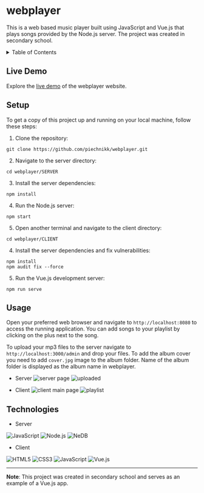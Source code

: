 # webplayer

This is a web based music player built using JavaScript and Vue.js that plays songs provided by the Node.js server. The project was created in secondary school.

<details>
  <summary>Table of Contents</summary>
  <ul>
    <li><a href="#live-demo">Live Demo</a></li>
    <li><a href="#setup">Setup</a></li>
    <li><a href="#usage">Usage</a></li>
    <li><a href="#technologies">Technologies</a></li>
  </ul>
</details>

## Live Demo

Explore the [live demo](https://piechnik.ct8.pl/webplayer/) of the webplayer website.

## Setup

To get a copy of this project up and running on your local machine, follow these steps:

1. Clone the repository: 
```
git clone https://github.com/piechnikk/webplayer.git
```
2. Navigate to the server directory: 
```
cd webplayer/SERVER
```
3. Install the server dependencies:
```
npm install
```
4. Run the Node.js server:
```
npm start
```
5. Open another terminal and navigate to the client directory: 
```
cd webplayer/CLIENT
```
4. Install the server dependencies and fix vulnerabilities:
```
npm install
npm audit fix --force
```
5. Run the Vue.js development server:
```
npm run serve
```

## Usage

Open your preferred web browser and navigate to `http://localhost:8080` to access the running application. You can add songs to your playlist by clicking on the plus next to the song.

To upload your mp3 files to the server navigate to `http://localhost:3000/admin` and drop your files. To add the album cover you need to add `cover.jpg` image to the album folder. Name of the album folder is displayed as the album name in webplayer.

- Server
![server page](https://github.com/piechnikk/webplayer/assets/51060535/34ecf825-b9e7-432c-ab25-077a91fd6a53)
![uploaded](https://github.com/piechnikk/webplayer/assets/51060535/7e3a84e0-f02e-4f6f-952f-c7b08dc4f38b)

- Client
![client main page](https://github.com/piechnikk/webplayer/assets/51060535/c4363e13-8287-44d2-87ec-018eaaf091f8)
![playlist](https://github.com/piechnikk/webplayer/assets/51060535/582d67df-fd0b-4c1a-b974-c78a80270f6a)

## Technologies

- Server
<div>
    <img src="https://img.shields.io/badge/JavaScript-323330?style=for-the-badge&logo=javascript&logoColor=F7DF1E" alt="JavaScript">
    <img src="https://img.shields.io/badge/Node%20js-339933?style=for-the-badge&logo=nodedotjs&logoColor=white" alt="Node.js">
    <img src="https://img.shields.io/badge/NeDB-244A64?style=for-the-badge" alt="NeDB">
</div>

- Client
<div>
    <img src="https://img.shields.io/badge/HTML5-E34F26?style=for-the-badge&logo=html5&logoColor=white" alt="HTML5"> 
    <img src="https://img.shields.io/badge/CSS3-1572B6?style=for-the-badge&logo=css3&logoColor=white" alt="CSS3">
    <img src="https://img.shields.io/badge/JavaScript-323330?style=for-the-badge&logo=javascript&logoColor=F7DF1E" alt="JavaScript">  
    <img src="https://img.shields.io/badge/Vue%20js-35495E?style=for-the-badge&logo=vuedotjs&logoColor=4FC08D" alt="Vue.js"> 
</div>

---

**Note**: This project was created in secondary school and serves as an example of a Vue.js app.
